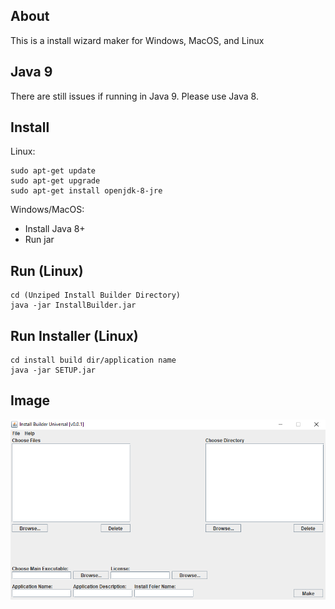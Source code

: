 About
-----
This is a install wizard maker for Windows, MacOS, and Linux

Java 9
------
There are still issues if running in Java 9. Please use Java 8.

Install
-----------------
Linux:
```shell
sudo apt-get update
sudo apt-get upgrade
sudo apt-get install openjdk-8-jre
```
Windows/MacOS:
- Install Java 8+
- Run jar

Run (Linux)
---
```shell
cd (Unziped Install Builder Directory)
java -jar InstallBuilder.jar
```
Run Installer (Linux)
-------------
```shell
cd install build dir/application name
java -jar SETUP.jar
```

Image
------
![Alt text](https://github.com/JudgeGlass/Install_Builder_Universal/blob/master/Images/Install_Builder_UniverslV0.0.1.PNG "Optional Title")
